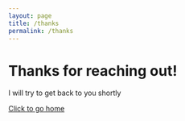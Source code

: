 ```yaml
---
layout: page
title: /thanks
permalink: /thanks
---
```


# Thanks for reaching out!

I will try to get back to you shortly

<a href="/">Click to go home</a>
